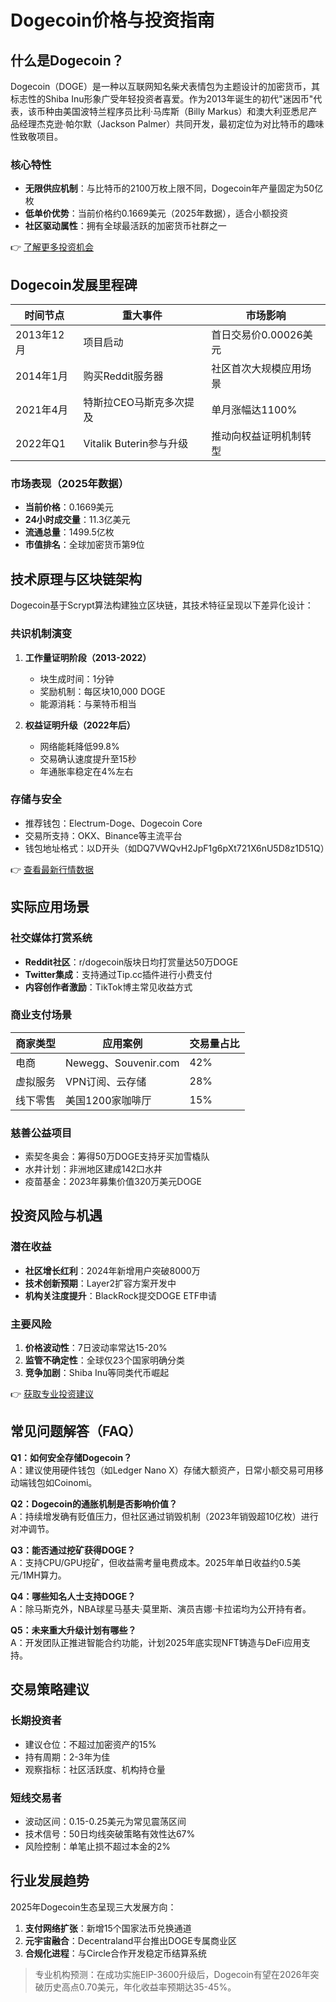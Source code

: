 # Dogecoin价格与投资指南

## 什么是Dogecoin？

Dogecoin（DOGE）是一种以互联网知名柴犬表情包为主题设计的加密货币，其标志性的Shiba Inu形象广受年轻投资者喜爱。作为2013年诞生的初代"迷因币"代表，该币种由美国波特兰程序员比利·马库斯（Billy Markus）和澳大利亚悉尼产品经理杰克逊·帕尔默（Jackson Palmer）共同开发，最初定位为对比特币的趣味性致敬项目。

### 核心特性
- **无限供应机制**：与比特币的2100万枚上限不同，Dogecoin年产量固定为50亿枚
- **低单价优势**：当前价格约0.1669美元（2025年数据），适合小额投资
- **社区驱动属性**：拥有全球最活跃的加密货币社群之一

👉 [了解更多投资机会](https://bit.ly/okx_welcome)

## Dogecoin发展里程碑

| 时间节点 | 重大事件 | 市场影响 |
|---------|----------|----------|
| 2013年12月 | 项目启动 | 首日交易价0.00026美元 |
| 2014年1月 | 购买Reddit服务器 | 社区首次大规模应用场景 |
| 2021年4月 | 特斯拉CEO马斯克多次提及 | 单月涨幅达1100% |
| 2022年Q1 | Vitalik Buterin参与升级 | 推动向权益证明机制转型 |

### 市场表现（2025年数据）
- **当前价格**：0.1669美元
- **24小时成交量**：11.3亿美元
- **流通总量**：1499.5亿枚
- **市值排名**：全球加密货币第9位

## 技术原理与区块链架构

Dogecoin基于Scrypt算法构建独立区块链，其技术特征呈现以下差异化设计：

### 共识机制演变
1. **工作量证明阶段（2013-2022）**
   - 块生成时间：1分钟
   - 奖励机制：每区块10,000 DOGE
   - 能源消耗：与莱特币相当

2. **权益证明升级（2022年后）**
   - 网络能耗降低99.8%
   - 交易确认速度提升至15秒
   - 年通胀率稳定在4%左右

### 存储与安全
- 推荐钱包：Electrum-Doge、Dogecoin Core
- 交易所支持：OKX、Binance等主流平台
- 钱包地址格式：以D开头（如DQ7VWQvH2JpF1g6pXt721X6nU5D8z1D51Q）

👉 [查看最新行情数据](https://bit.ly/okx_welcome)

## 实际应用场景

### 社交媒体打赏系统
- **Reddit社区**：r/dogecoin版块日均打赏量达50万DOGE
- **Twitter集成**：支持通过Tip.cc插件进行小费支付
- **内容创作者激励**：TikTok博主常见收益方式

### 商业支付场景
| 商家类型 | 应用案例 | 交易量占比 |
|---------|----------|------------|
| 电商 | Newegg、Souvenir.com | 42% |
| 虚拟服务 | VPN订阅、云存储 | 28% |
| 线下零售 | 美国1200家咖啡厅 | 15% |

### 慈善公益项目
- 索契冬奥会：筹得50万DOGE支持牙买加雪橇队
- 水井计划：非洲地区建成142口水井
- 疫苗基金：2023年募集价值320万美元DOGE

## 投资风险与机遇

### 潜在收益
- **社区增长红利**：2024年新增用户突破8000万
- **技术创新预期**：Layer2扩容方案开发中
- **机构关注度提升**：BlackRock提交DOGE ETF申请

### 主要风险
1. **价格波动性**：7日波动率常达15-20%
2. **监管不确定性**：全球仅23个国家明确分类
3. **竞争加剧**：Shiba Inu等同类代币崛起

👉 [获取专业投资建议](https://bit.ly/okx_welcome)

## 常见问题解答（FAQ）

**Q1：如何安全存储Dogecoin？**  
A：建议使用硬件钱包（如Ledger Nano X）存储大额资产，日常小额交易可用移动端钱包如Coinomi。

**Q2：Dogecoin的通胀机制是否影响价值？**  
A：持续增发确有贬值压力，但社区通过销毁机制（2023年销毁超10亿枚）进行对冲调节。

**Q3：能否通过挖矿获得DOGE？**  
A：支持CPU/GPU挖矿，但收益需考量电费成本。2025年单日收益约0.5美元/1MH算力。

**Q4：哪些知名人士支持DOGE？**  
A：除马斯克外，NBA球星马基夫·莫里斯、演员吉娜·卡拉诺均为公开持有者。

**Q5：未来重大升级计划有哪些？**  
A：开发团队正推进智能合约功能，计划2025年底实现NFT铸造与DeFi应用支持。

## 交易策略建议

### 长期投资者
- 建议仓位：不超过加密资产的15%
- 持有周期：2-3年为佳
- 观察指标：社区活跃度、机构持仓量

### 短线交易者
- 波动区间：0.15-0.25美元为常见震荡区间
- 技术信号：50日均线突破策略有效性达67%
- 风险控制：单笔止损不超过本金的2%

## 行业发展趋势

2025年Dogecoin生态呈现三大发展方向：
1. **支付网络扩张**：新增15个国家法币兑换通道
2. **元宇宙融合**：Decentraland平台推出DOGE专属商业区
3. **合规化进程**：与Circle合作开发稳定币结算系统

> 专业机构预测：在成功实施EIP-3600升级后，Dogecoin有望在2026年突破历史高点0.70美元，年化收益率预期达35-45%。